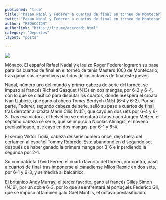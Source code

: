```yaml
---
published: "true"
title: "Pasan Nadal y Federer a cuartos de final en torneo de Montecarlo"
twitt: "Pasan Nadal y Federer a cuartos de final en torneo de Montecarlo"
author: "REDACCION"
authorlink: "https://ljz.mx/acercade.html"
category: "Deportes"
layout: "posts"

---
```

![](http://i.imgur.com/ff6lc6vm.jpg
)




  Mónaco. El español Rafael Nadal y el suizo Roger Federer lograron su pase para los cuartos de final en el torneo de tenis Masters 1000 de Montecarlo, tras ganar sus respectivos partidos de los octavos de final este jueves.



  Nadal, número uno del mundo y primer cabeza de serie del torneo, se impuso al francés Richard Gasquet (N.13) en dos mangas, por 6-2 y 6-4, con lo que se clasificó para disputar los cuartos, donde le espera el croata Ivan Ljubicic, que ganó al checo Tomas Berdych (N.5) (6-4 y 6-2). Por su parte, Federer, segundo cabeza de serie, selló su pase a cuartos de final tras derrotar al croata Marin Cilic (N.15), que cayó en dos sets por 6-4 y 6-3. Tras esa victoria, el helvético se enfrentará al austriaco Jurgen Melzer, el séptimo cabeza de serie, que se impuso a Nicolas Almagro, el noveno preclasificado, que cayó en dos mangas, por 6-1 y 6-4.



  El serbio Viktor Troiki, cabeza de serie número once, dejó fuera del certamen al español Tommy Robredo. Éste abandonó en el segundo set después de haber ganado la primera manga por 3-6 e ir perdiendo la segunda por 2-1.



  Su compatriota David Ferrer, el cuarto favorito del torneo, por contra, pasó a cuartos de final, tras imponerse al canadiense Milos Raonic en dos sets, por 6-1 y 6-3, y se medirá al balcánico.



  El británico Andy Murray, el tercer favorito, ganó al francés Gilles Simon (N.16), por un doble 6-3, por lo que se enfrentará al portugués Federico Gil, que se impuso al también galo Gael Monfils, el octavo preclasificado.

